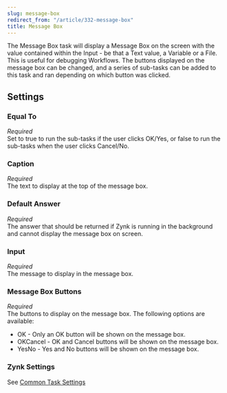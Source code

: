 ```yaml
---
slug: message-box
redirect_from: "/article/332-message-box"
title: Message Box
---
```

The Message Box task will display a Message Box on the screen with the value contained within the Input - be that a Text value, a Variable or a File. This is useful for debugging Workflows. The buttons displayed on the message box can be changed, and a series of sub-tasks can be added to this task and ran depending on which button was clicked.

## Settings
### Equal To
_Required_  
Set to true to run the sub-tasks if the user clicks OK/Yes, or false to run the sub-tasks when the user clicks Cancel/No.

### Caption
_Required_  
The text to display at the top of the message box.

### Default Answer
_Required_  
The answer that should be returned if Zynk is running in the background and cannot display the message box on screen.

### Input
_Required_  
The message to display in the message box.

### Message Box Buttons
_Required_  
The buttons to display on the message box. The following options are available:	
 * OK - Only an OK button will be shown on the message box.
 * OKCancel - OK and Cancel buttons will be shown on the message box.
 * YesNo - Yes and No buttons will be shown on the message box.

### Zynk Settings
See [Common Task Settings](common-task-settings)